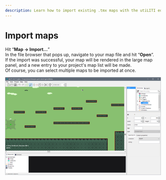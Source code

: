 ```yaml
---
description: Learn how to import existing .tmx maps with the utiLITI editor.
---
```


# Import maps

Hit “**Map -&gt; Import...**”  
In the file browser that pops up, navigate to your map file and hit “**Open**“.  
If the import was successful, your map will be rendered in the large map panel, and a new entry to your project's map list will be made.  
Of course, you can select multiple maps to be imported at once.

![utiLITI editor with a loaded map](../../.gitbook/assets/utiliti-screenshot.png)

